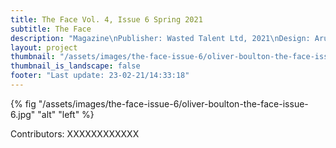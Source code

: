 ```yaml
---
title: The Face Vol. 4, Issue 6 Spring 2021
subtitle: The Face
description: "Magazine\nPublisher: Wasted Talent Ltd, 2021\nDesign: Arun Gogna, Oliver Boulton\nSoftback, XXXpp.\nOffset CMYK, spot UV\nPerfect bound, hot melt, 230 × 300mm\nISSN: XXXX XXXX"
layout: project
thumbnail: "/assets/images/the-face-issue-6/oliver-boulton-the-face-issue-6.jpg"
thumbnail_is_landscape: false
footer: "Last update: 23-02-21/14:33:18"
---
```


{% fig "/assets/images/the-face-issue-6/oliver-boulton-the-face-issue-6.jpg" "alt" "left" %}

Contributors: XXXXXXXXXXXX
